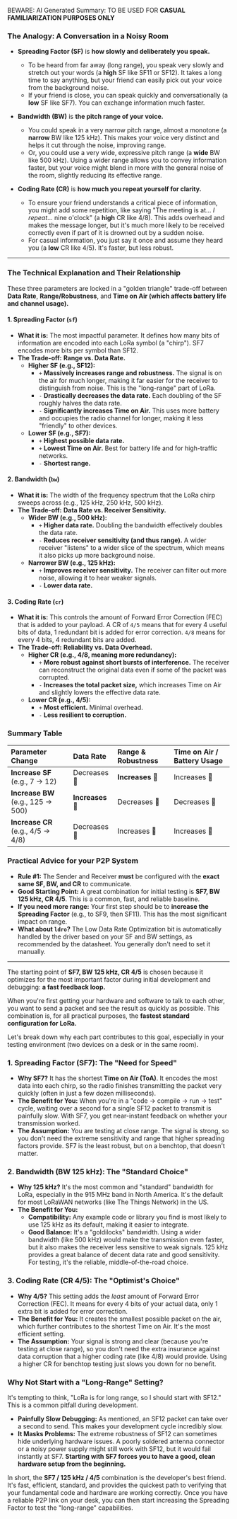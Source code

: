 BEWARE: AI Generated Summary: TO BE USED FOR **CASUAL FAMILIARIZATION PURPOSES ONLY**

### The Analogy: A Conversation in a Noisy Room

*   **Spreading Factor (SF)** is **how slowly and deliberately you speak.**
    *   To be heard from far away (long range), you speak very slowly and stretch out your words (a **high** SF like SF11 or SF12). It takes a long time to say anything, but your friend can easily pick out your voice from the background noise.
    *   If your friend is close, you can speak quickly and conversationally (a **low** SF like SF7). You can exchange information much faster.

*   **Bandwidth (BW)** is **the pitch range of your voice.**
    *   You could speak in a very narrow pitch range, almost a monotone (a **narrow** BW like 125 kHz). This makes your voice very distinct and helps it cut through the noise, improving range.
    *   Or, you could use a very wide, expressive pitch range (a **wide** BW like 500 kHz). Using a wider range allows you to convey information faster, but your voice might blend in more with the general noise of the room, slightly reducing its effective range.

*   **Coding Rate (CR)** is **how much you repeat yourself for clarity.**
    *   To ensure your friend understands a critical piece of information, you might add some repetition, like saying "The meeting is at... *I repeat*... nine o'clock" (a **high** CR like 4/8). This adds overhead and makes the message longer, but it's much more likely to be received correctly even if part of it is drowned out by a sudden noise.
    *   For casual information, you just say it once and assume they heard you (a **low** CR like 4/5). It's faster, but less robust.

---

### The Technical Explanation and Their Relationship

These three parameters are locked in a "golden triangle" trade-off between **Data Rate**, **Range/Robustness**, and **Time on Air (which affects battery life and channel usage).**

#### 1. Spreading Factor (`sf`)
*   **What it is:** The most impactful parameter. It defines how many bits of information are encoded into each LoRa symbol (a "chirp"). SF7 encodes more bits per symbol than SF12.
*   **The Trade-off:** **Range vs. Data Rate.**
    *   **Higher SF (e.g., SF12):**
        *   `+` **Massively increases range and robustness.** The signal is on the air for much longer, making it far easier for the receiver to distinguish from noise. This is the "long-range" part of LoRa.
        *   `-` **Drastically decreases the data rate.** Each doubling of the SF roughly halves the data rate.
        *   `-` **Significantly increases Time on Air.** This uses more battery and occupies the radio channel for longer, making it less "friendly" to other devices.
    *   **Lower SF (e.g., SF7):**
        *   `+` **Highest possible data rate.**
        *   `+` **Lowest Time on Air.** Best for battery life and for high-traffic networks.
        *   `-` **Shortest range.**

#### 2. Bandwidth (`bw`)
*   **What it is:** The width of the frequency spectrum that the LoRa chirp sweeps across (e.g., 125 kHz, 250 kHz, 500 kHz).
*   **The Trade-off:** **Data Rate vs. Receiver Sensitivity.**
    *   **Wider BW (e.g., 500 kHz):**
        *   `+` **Higher data rate.** Doubling the bandwidth effectively doubles the data rate.
        *   `-` **Reduces receiver sensitivity (and thus range).** A wider receiver "listens" to a wider slice of the spectrum, which means it also picks up more background noise.
    *   **Narrower BW (e.g., 125 kHz):**
        *   `+` **Improves receiver sensitivity.** The receiver can filter out more noise, allowing it to hear weaker signals.
        *   `-` **Lower data rate.**

#### 3. Coding Rate (`cr`)
*   **What it is:** This controls the amount of Forward Error Correction (FEC) that is added to your payload. A CR of `4/5` means that for every 4 useful bits of data, 1 redundant bit is added for error correction. `4/8` means for every 4 bits, 4 redundant bits are added.
*   **The Trade-off:** **Reliability vs. Data Overhead.**
    *   **Higher CR (e.g., 4/8, meaning more redundancy):**
        *   `+` **More robust against short bursts of interference.** The receiver can reconstruct the original data even if some of the packet was corrupted.
        *   `-` **Increases the total packet size,** which increases Time on Air and slightly lowers the effective data rate.
    *   **Lower CR (e.g., 4/5):**
        *   `+` **Most efficient.** Minimal overhead.
        *   `-` **Less resilient to corruption.**

### Summary Table

| Parameter Change | Data Rate | Range & Robustness | Time on Air / Battery Usage |
| :--- | :--- | :--- | :--- |
| **Increase SF** (e.g., 7 -> 12) | Decreases 🔻 | **Increases** 🔺 | Increases 🔺 |
| **Increase BW** (e.g., 125 -> 500) | **Increases** 🔺 | Decreases 🔻 | Decreases 🔻 |
| **Increase CR** (e.g., 4/5 -> 4/8) | Decreases 🔻 | Increases 🔺 | Increases 🔺 |

### Practical Advice for your P2P System

*   **Rule #1:** The Sender and Receiver **must** be configured with the **exact same SF, BW, and CR** to communicate.
*   **Good Starting Point:** A great combination for initial testing is **SF7, BW 125 kHz, CR 4/5**. This is a common, fast, and reliable baseline.
*   **If you need more range:** Your first step should be to **increase the Spreading Factor** (e.g., to SF9, then SF11). This has the most significant impact on range.
*   **What about `ldro`?** The Low Data Rate Optimization bit is automatically handled by the driver based on your SF and BW settings, as recommended by the datasheet. You generally don't need to set it manually.

---

The starting point of **SF7, BW 125 kHz, CR 4/5** is chosen because it optimizes for the most important factor during initial development and debugging: **a fast feedback loop.**

When you're first getting your hardware and software to talk to each other, you want to send a packet and see the result as quickly as possible. This combination is, for all practical purposes, the **fastest standard configuration for LoRa.**

Let's break down why each part contributes to this goal, especially in your testing environment (two devices on a desk or in the same room).

### 1. Spreading Factor (SF7): The "Need for Speed"
*   **Why SF7?** It has the shortest **Time on Air (ToA)**. It encodes the most data into each chirp, so the radio finishes transmitting the packet very quickly (often in just a few dozen milliseconds).
*   **The Benefit for You:** When you're in a "code -> compile -> run -> test" cycle, waiting over a second for a single SF12 packet to transmit is painfully slow. With SF7, you get near-instant feedback on whether your transmission worked.
*   **The Assumption:** You are testing at close range. The signal is strong, so you don't need the extreme sensitivity and range that higher spreading factors provide. SF7 is the least robust, but on a benchtop, that doesn't matter.

### 2. Bandwidth (BW 125 kHz): The "Standard Choice"
*   **Why 125 kHz?** It's the most common and "standard" bandwidth for LoRa, especially in the 915 MHz band in North America. It's the default for most LoRaWAN networks (like The Things Network) in the US.
*   **The Benefit for You:**
    *   **Compatibility:** Any example code or library you find is most likely to use 125 kHz as its default, making it easier to integrate.
    *   **Good Balance:** It's a "goldilocks" bandwidth. Using a wider bandwidth (like 500 kHz) would make the transmission even faster, but it also makes the receiver less sensitive to weak signals. 125 kHz provides a great balance of decent data rate and good sensitivity. For testing, it's the reliable, middle-of-the-road choice.

### 3. Coding Rate (CR 4/5): The "Optimist's Choice"
*   **Why 4/5?** This setting adds the *least* amount of Forward Error Correction (FEC). It means for every 4 bits of your actual data, only 1 extra bit is added for error correction.
*   **The Benefit for You:** It creates the smallest possible packet on the air, which further contributes to the shortest Time on Air. It's the most efficient setting.
*   **The Assumption:** Your signal is strong and clear (because you're testing at close range), so you don't need the extra insurance against data corruption that a higher coding rate (like 4/8) would provide. Using a higher CR for benchtop testing just slows you down for no benefit.

### Why Not Start with a "Long-Range" Setting?

It's tempting to think, "LoRa is for long range, so I should start with SF12." This is a common pitfall during development.

*   **Painfully Slow Debugging:** As mentioned, an SF12 packet can take over a second to send. This makes your development cycle incredibly slow.
*   **It Masks Problems:** The extreme robustness of SF12 can sometimes hide underlying hardware issues. A poorly soldered antenna connector or a noisy power supply might still work with SF12, but it would fail instantly at SF7. **Starting with SF7 forces you to have a good, clean hardware setup from the beginning.**

In short, the **SF7 / 125 kHz / 4/5** combination is the developer's best friend. It's fast, efficient, standard, and provides the quickest path to verifying that your fundamental code and hardware are working correctly. Once you have a reliable P2P link on your desk, you can then start increasing the Spreading Factor to test the "long-range" capabilities.